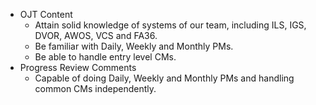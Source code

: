 - OJT Content
	- Attain solid knowledge of systems of our team, including ILS, IGS, DVOR, AWOS, VCS and FA36.
	- Be familiar with Daily, Weekly and Monthly PMs.
	- Be able to handle entry level CMs.
- Progress Review Comments
	- Capable of doing Daily, Weekly and Monthly PMs and handling common CMs independently.